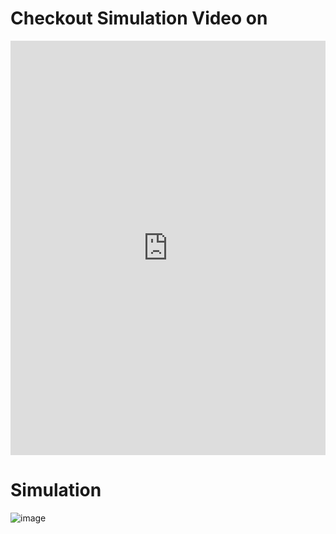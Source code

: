 # Checkout Simulation Video on 
<iframe src="https://www.linkedin.com/embed/feed/update/urn:li:ugcPost:6935770813342056448" height="663" width="504" frameborder="0" allowfullscreen="" title="Embedded post"></iframe>

# Simulation
![image](https://user-images.githubusercontent.com/41485907/170474151-473450fd-410b-4638-811c-b389174adfa5.png)


